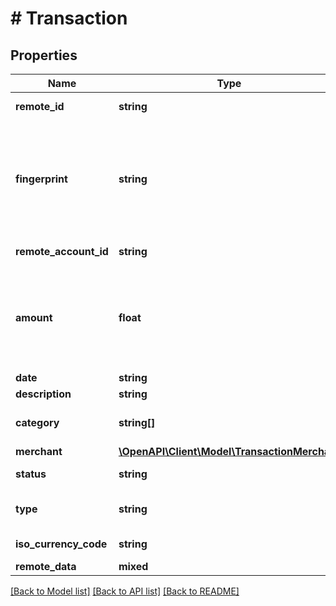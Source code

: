 # # Transaction

## Properties

Name | Type | Description | Notes
------------ | ------------- | ------------- | -------------
**remote_id** | **string** | Remote Id of the transaction, ie Plaid or Teller Id |
**fingerprint** | **string** | Uniquely identifies this transaction across all transactions for a single financial connection. Used for reconnection deduplication. This field may or may not be present depending on if a transaction can be uniquely identified. See more information here: https://letsfuse.readme.io/docs/duplicate-accounts | [optional]
**remote_account_id** | **string** | Remote Account Id of the transaction, ie Plaid Account Id |
**amount** | **float** | Amount in cents associated with the transaction. The format of this value is a double.  Positive values when money moves out of the account; negative values when money moves in. For example, debit card purchases are positive; credit card payments, direct deposits, and refunds are negative. |
**date** | **string** | Date of the transaction (YYYY-MM-DD) |
**description** | **string** | Description of the transaction |
**category** | **string[]** | Categories of the transaction, i.e., Computers and Electronics. You can download the categories from [here](https://fuse-public-bucket.s3.amazonaws.com/transaction-categories.csv) |
**merchant** | [**\OpenAPI\Client\Model\TransactionMerchant**](TransactionMerchant.md) |  |
**status** | **string** | The status of the transaction. This will be either posted or pending. |
**type** | **string** | Type of the transaction, ie adjustment. &#39;-&#39; means we were not able to map the upstream type. |
**iso_currency_code** | **string** | The ISO-4217 currency code of the transaction | [optional]
**remote_data** | **mixed** |  |

[[Back to Model list]](../../README.md#models) [[Back to API list]](../../README.md#endpoints) [[Back to README]](../../README.md)
